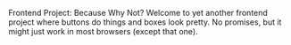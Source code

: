 Frontend Project: Because Why Not?
Welcome to yet another frontend project where buttons do things and boxes look pretty. No promises, but it might just work in most browsers (except that one).
